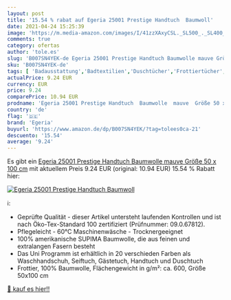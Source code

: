 ```yaml
---
layout: post
title: '15.54 % rabat auf Egeria 25001 Prestige Handtuch  Baumwoll'
date: 2021-04-24 15:25:39
image: 'https://m.media-amazon.com/images/I/41zzXAxyCSL._SL500_._SL400_.jpg'
comments: true
category: ofertas
author: 'tole.es'
slug: 'B007SN4YEK-de Egeria 25001 Prestige Handtuch Baumwolle mauve Größe 50 x...'
sku: 'B007SN4YEK-de'
tags: [ 'Badausstattung','Badtextilien','Duschtücher','Frottiertücher','Küche, Haushalt & Wohnen','egeria', ]
actualPrice: 9.24 EUR
currency: EUR
price: 9.24
comparePrice: 10.94 EUR
prodname: 'Egeria 25001 Prestige Handtuch  Baumwolle  mauve  Größe 50 x 100 cm'
country: 'de'
flag: '🇩🇪'
brand: 'Egeria'
buyurl: 'https://www.amazon.de/dp/B007SN4YEK/?tag=tolees0ca-21'
descuento: '15.54'
average: '9.24'
---
```


Es gibt ein [Egeria 25001 Prestige Handtuch  Baumwolle  mauve  Größe 50 x 100 cm](https://www.amazon.de/dp/B007SN4YEK/?tag=tolees0ca-21) mit aktuellem Preis 9.24 EUR (original: 10.94 EUR) 15.54 % Rabatt hier:

[![Egeria 25001 Prestige Handtuch  Baumwoll](https://m.media-amazon.com/images/I/41zzXAxyCSL._SL500_._SL400_.jpg)](https://www.amazon.de/dp/B007SN4YEK/?tag=tolees0ca-21)

ℹ️:

- Geprüfte Qualität - dieser Artikel untersteht laufenden Kontrollen und ist nach Öko-Tex-Standard 100 zertifiziert (Prüfnummer: 09.0.67812).
- Pflegeleicht - 60°C Maschinenwäsche - Trocknergeeignet
- 100% amerikanische SUPIMA Baumwolle, die aus feinen und extralangen Fasern besteht
- Das Uni Programm ist erhältlich in 20 verschieden Farben als Waschhandschuh, Seiftuch, Gästetuch, Handtuch und Duschtuch
- Frottier, 100% Baumwolle, Flächengewicht in g/m²: ca. 600, Größe 50x100 cm

[🛒 kauf es hier!!](https://www.amazon.de/dp/B007SN4YEK/?tag=tolees0ca-21)
